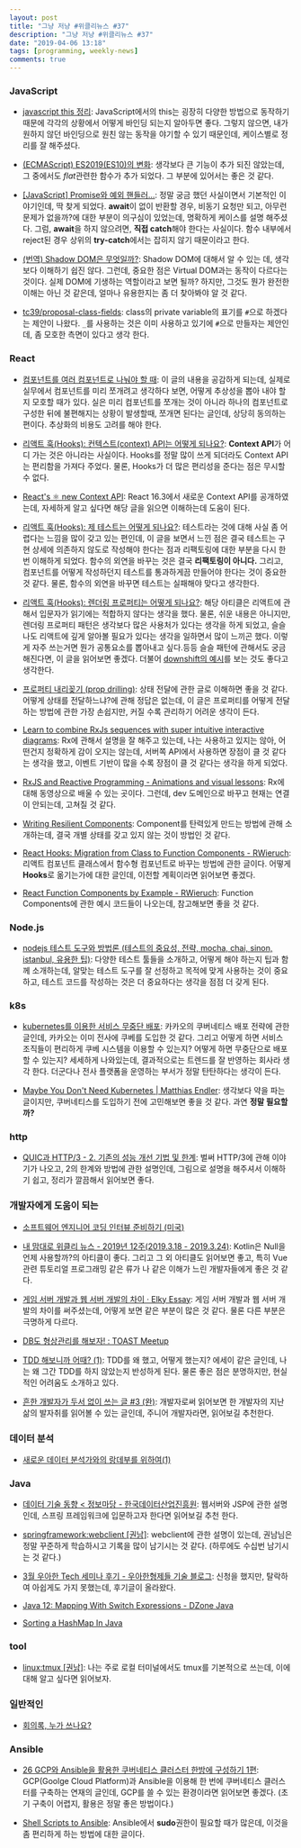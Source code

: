 ```yaml
---
layout: post
title: "그냥 저냥 #위클리뉴스 #37"
description: "그냥 저냥 #위클리뉴스 #37"
date: "2019-04-06 13:18"
tags: [programming, weekly-news]
comments: true
---
```


### JavaScript

* [javascript this 정리](https://lejewk.github.io/2019/03/20/javascript-this/?utm_source=gaerae.com&utm_campaign=%EA%B0%9C%EB%B0%9C%EC%9E%90%EC%8A%A4%EB%9F%BD%EB%8B%A4&utm_medium=social): JavaScript에서의 this는 굉장히 다양한 방법으로 동작하기 때문에 각각의 상황에서 어떻게 바인딩 되는지 알아두면 좋다. 그렇지 않으면, 내가 원하지 않던 바인딩으로 원친 않는 동작을 야기할 수 있기 때문인데, 케이스별로 정리를 잘 해주셨다. 

* [(ECMAScript) ES2019(ES10)의 변화](https://www.zerocho.com/category/ECMAScript/post/5c909bfe5a8005001ffb3f14): 생각보다 큰 기능이 추가 되진 않았는데, 그 중에서도 *flat*관련한 함수가 추가 되었다. 그 부분에 있어서는 좋은 것 같다. 

* [[JavaScript] Promise와 예외 핸들러...](https://namocom.tistory.com/652): 정말 궁금 했던 사실이면서 기본적인 이야기인데, 딱 찾게 되었다. **await**이 없이 반환할 경우, 비동기 요청만 되고, 아무런 문제가 없을까?에 대한 부분이 의구심이 있었는데, 명확하게 케이스를 설명 해주셨다. 그럼, **await**을 하지 않으려면, **직접 catch**해야 한다는 사실이다. 함수 내부에서 reject된 경우 상위의 **try-catch**에서는 잡히지 않기 때문이라고 한다. 

* [(번역) Shadow DOM은 무엇일까?](https://wit.nts-corp.com/2019/03/27/5552): Shadow DOM에 대해서 알 수 있는 데, 생각보다 이해하기 쉽진 않다. 그런데, 중요한 점은 Virtual DOM과는 동작이 다르다는 것이다. 실제 DOM에 기생하는 역할이라고 보면 될까? 하지만, 그것도 뭔가 완전한 이해는 아닌 것 같은데, 얼마나 유용한지는 좀 더 찾아봐야 알 것 같다.

* [tc39/proposal-class-fields](https://github.com/tc39/proposal-class-fields/blob/master/PRIVATE_SYNTAX_FAQ.md): class의 private variable의 표기를 `#`으로 하겠다는 제안이 나왔다. `_`를 사용하는 것은 이미 사용하고 있기에 `#`으로 만들자는 제안인데, 좀 모호한 측면이 있다고 생각 한다.

### React

* [컴포넌트를 여러 컴포넌트로 나눠야 할 때](https://edykim.com/ko/post/when-to-break-up-a-component-into-multiple-components/): 이 글의 내용을 공감하게 되는데, 실제로 실무에서 컴포넌트를 미리 쪼개려고 생각하다 보면, 어떻게 추상성을 뽑아 내야 할지 모호할 때가 있다. 실은 미리 컴포넌트를 쪼개는 것이 아니라 하나의 컴포넌트로 구성한 뒤에 불편해지는 상황이 발생할때, 쪼개면 된다는 글인데, 상당히 동의하는 편이다. 추상화의 비용도 고려를 해야 한다. 

* [리액트 훅(Hooks): 컨텍스트(context) API는 어떻게 되나요?](https://edykim.com/ko/post/react-hooks-whats-going-to-happen-to-react-context/): **Context API**가 어디 가는 것은 아니라는 사실이다. Hooks를 정말 많이 쓰게 되더라도 Context API는 편리함을 가져다 주었다. 물론, Hooks가 더 많은 편리성을 준다는 점은 무시할 수 없다. 

* [React's ⚛️ new Context API](https://kentcdodds.com/blog/reacts-new-context-api): React 16.3에서 새로운 Context API를 공개하였는데, 자세하게 알고 싶다면 해당 글을 읽으면 이해하는데 도움이 된다. 

* [리액트 훅(Hooks): 제 테스트는 어떻게 되나요?](https://edykim.com/ko/post/react-hooks-whats-going-to-happen-to-my-tests/): 테스트라는 것에 대해 사실 좀 어렵다는 느낌을 많이 갖고 있는 편인데, 이 글을 보면서 느낀 점은 결국 테스트는 구현 상세에 의존하지 않도로 작성해야 한다는 점과 리팩토링에 대한 부분을 다시 한 번 이해하게 되었다. 함수의 외연을 바꾸는 것은 결국 **리팩토링이 아니다.** 그리고, 컴포넌트를 어떻게 작성하던지 테스트를 통과하게끔 만들어야 한다는 것이 중요한 것 같다. 물론, 함수의 외연을 바꾸면 테스트는 실패해야 맞다고 생각한다. 

* [리액트 훅(Hooks): 렌더링 프로퍼티는 어떻게 되나요?](https://edykim.com/ko/post/react-hooks-whats-going-to-happen-to-render-props/): 해당 아티클은 리액트에 관해서 입문자가 읽기에는 적합하지 않다는 생각을 했다. 물론, 쉬운 내용은 아니지만, 렌더링 프로퍼티 패턴은 생각보다 많은 사용처가 있다는 생각을 하게 되었고, 슬슬 나도 리액트에 깊게 알아볼 필요가 있다는 생각을 일하면서 많이 느끼곤 했다. 이렇게 자주 쓰는거면 뭔가 공통요소를 뽑아내고 싶다.등등 슬슬 패턴에 관해서도 궁금해진다면, 이 글을 읽어보면 좋겠다. 더불어 [downshift의 예시](https://github.com/downshift-js/downshift/blob/9b3467dce2be59832765277570857de5679d8392/stories/examples/windowing-with-react-virtualized.js)를 보는 것도 좋다고 생각한다. 

* [프로퍼티 내리꽂기 (prop drilling)](https://edykim.com/ko/post/prop-drilling/): 상태 전달에 관한 글로 이해하면 좋을 것 같다. 어떻게 상태를 전달하느냐?에 관해 정답은 없는데, 이 글은 프로퍼티를 어떻게 전달하는 방법에 관한 가장 손쉽지만, 커질 수록 관리하기 어려운 생각이 든다. 


* [Learn to combine RxJs sequences with super intuitive interactive diagrams](https://blog.angularindepth.com/learn-to-combine-rxjs-sequences-with-super-intuitive-interactive-diagrams-20fce8e6511): Rx에 관해서 설명을 잘 해주고 있는데, 나는 사용하고 있지는 않아, 어떤건지 정확하게 감이 오지는 않는데, 서버쪽 API에서 사용하면 장점이 클 것 같다는 생각을 했고, 이벤트 기반이 많을 수록 장점이 클 것 같다는 생각을 하게 되었다. 

* [RxJS and Reactive Programming - Animations and visual lessons](https://reactive.how/): Rx에 대해 동영상으로 배울 수 있는 곳이다. 그런데, dev 도메인으로 바꾸고 현재는 연결이 안되는데, 고쳐질 것 같다. 

* [Writing Resilient Components](https://overreacted.io/writing-resilient-components/): Component를 탄력있게 만드는 방법에 관해 소개하는데, 결국 개별 상태를 갖고 있지 않는 것이 방법인 것 같다. 

* [React Hooks: Migration from Class to Function Components - RWieruch](https://www.robinwieruch.de/react-hooks-migration/): 리액트 컴포넌트 클래스에서 함수형 컴포넌트로 바꾸는 방법에 관한 글이다. 어떻게 **Hooks**로 옮기는가에 대한 글인데, 이전할 계획이라면 읽어보면 좋겠다. 

* [React Function Components by Example - RWieruch](https://www.robinwieruch.de/react-function-component/): Function Components에 관한 예시 코드들이 나오는데, 참고해보면 좋을 것 같다. 

### Node.js

* [nodejs 테스트 도구와 방법론 (테스트의 중요성, 전략, mocha, chai, sinon, istanbul, 유용한 팁)](https://sjh836.tistory.com/174): 다양한 테스트 툴들을 소개하고, 어떻게 해야 하는지 팁과 함께 소개하는데, 알맞는 테스트 도구를 잘 선정하고 목적에 맞게 사용하는 것이 중요하고, 테스트 코드를 작성하는 것은 더 중요하다는 생각을 점점 더 갖게 된다.

### k8s

* [kubernetes를 이용한 서비스 무중단 배포](http://tech.kakao.com/2018/12/24/kubernetes-deploy/): 카카오의 쿠버네티스 배포 전략에 관한 글인데, 카카오는 이미 전사에 쿠베를 도입한 것 같다. 그리고 어떻게 하면 서비스 조직들이 편리하게 쿠베 시스템을 이용할 수 있는지? 어떻게 하면 무중단으로 배포 할 수 있는지? 세세하게 나와있는데, 결과적으로는 트렌드를 잘 반영하는 회사라 생각 한다. 더군다나 전사 플랫폼을 운영하는 부서가 정말 탄탄하다는 생각이 든다.

* [Maybe You Don't Need Kubernetes | Matthias Endler](https://matthias-endler.de/2019/maybe-you-dont-need-kubernetes/): 생각보다 약을 파는 글이지만, 쿠버네티스를 도입하기 전에 고민해보면 좋을 것 같다. 과연 **정말 필요할까?**

### http

* [QUIC과 HTTP/3 - 2. 기존의 성능 개선 기법 및 한계](https://www.saturnsoft.net/network/2019/03/26/quic-http3-2/): 벌써 HTTP/3에 관해 이야기가 나오고, 2의 한계와 방법에 관한 설명인데, 그림으로 설명을 해주셔서 이해하기 쉽고, 정리가 깔끔해서 읽어보면 좋다. 

### 개발자에게 도움이 되는

* [소프트웨어 엔지니어 코딩 인터뷰 준비하기 (미국)](https://imasoftwareengineer.tistory.com/66)

* [내 맘대로 위클리 뉴스 - 2019년 12주(2019.3.18 - 2019.3.24)](https://www.sangkon.com/2019/03/25/sigamdream_weekly_2019_12/): Kotlin은 Null을 언제 사용할까?의 아티클이 좋다. 그리고 그 외 아티클도 읽어보면 좋고, 특히 Vue관련 튜토리얼 프로그래밍 같은 류가 나 같은 이해가 느린 개발자들에게 좋은 것 같다. 

* [게임 서버 개발과 웹 서버 개발의 차이 · Elky Essay](https://elky84.github.io/2019/03/17/game_server_develop_difference_web_server_develop/): 게임 서버 개발과 웹 서버 개발의 차이를 써주셨는데, 어떻게 보면 같은 부분이 많은 것 같다. 물론 다른 부분은 극명하게 다르다. 

* [DB도 형상관리를 해보자! : TOAST Meetup](https://meetup.toast.com/posts/173)

* [TDD 해보니까 어때? (1)](https://sehun-kim.github.io/sehun/tdd-paircoding1/): TDD를 왜 했고, 어떻게 했는지? 에세이 같은 글인데, 나는 왜 그간 TDD를 하지 않았는지 반성하게 된다. 물론 좋은 점은 분명하지만, 현실적인 어려움도 소개하고 있다. 

* [흔한 개발자가 두서 없이 쓰는 글 #3 (완)](https://luckyyowu.tistory.com/396): 개발자로써 읽어보면 한 개발자의 지난 삶의 발자취를 읽어볼 수 있는 글인데, 주니어 개발자라면, 읽어보길 추천한다. 

### 데이터 분석

* [새로운 데이터 분석가와의 랑데부를 위하여(1)](https://cojette.github.io/rendezvous1/)

### Java

* [데이터 기술 동향 < 정보마당 - 한국데이터산업진흥원](https://www.kdata.or.kr/info/info_04_view.html?field=&keyword=&type=techreport&page=18&dbnum=183776&mode=detail&type=techreport): 웹서버와 JSP에 관한 설명인데, 스프링 프레임워크에 입문하고자 한다면 읽어보길 추천 한다. 

* [springframework:webclient [권남]](http://kwonnam.pe.kr/wiki/springframework/webclient): webclient에 관한 설명이 있는데, 권남님은 정말 꾸준하게 학습하시고 기록을 많이 남기시는 것 같다. (하루에도 수십번 남기시는 것 같다.)

* [3월 우아한 Tech 세미나 후기 - 우아한형제들 기술 블로그](http://woowabros.github.io/experience/2019/03/18/tech-toby-reactive.html): 신청을 했지만, 탈락하여 아쉽게도 가지 못했는데, 후기글이 올라왔다. 

* [Java 12: Mapping With Switch Expressions - DZone Java](https://dzone.com/articles/java-12-mapping-with-switch-expressions-1?utm_medium=feed&utm_source=feedpress.me&utm_campaign=Feed:%20dzone%2Fjava)

* [Sorting a HashMap In Java](https://www.javacodegeeks.com/2019/03/sorting-hashmap-java.html)

### tool

* [linux:tmux [권남]](http://kwonnam.pe.kr/wiki/linux/tmux): 나는 주로 로컬 터미널에서도 tmux를 기본적으로 쓰는데, 이에 대해 알고 싶다면 읽어보자.

### 일반적인

* [회의록, 누가 쓰나요?](https://ppss.kr/archives/190883)

### Ansible

* [26 GCP와 Ansible을 활용한 쿠버네티스 클러스터 한방에 구성하기 1편](https://zerobig-k8s.tistory.com/30?fbclid=IwAR0BTpWpAtGxmsyUScrAuNuTO5NaszolFB4J3FTYeJ3NsdkdGhAakccdn-M): GCP(Goolge Cloud Platform)과 Ansible을 이용해 한 번에 쿠버네티스 클러스터를 구축하는 연재의 글인데, GCP를 쓸 수 있는 환경이라면 읽어보면 좋겠다. (초기 구축이 어렵지, 활용은 정말 좋은 방법이다.)

* [Shell Scripts to Ansible](https://www.ansible.com/blog/shell-scripts-to-ansible?fbclid=IwAR1meNuKpx9RAgnTxBKmrBgxeuYLeSRYAMsNGj2TSzki7QNpReh6BMYyxcU): Ansible에서 **sudo**권한이 필요할 때가 많은데, 이것을 좀 편리하게 하는 방법에 대한 글이다. 
